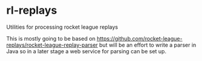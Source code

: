 # rl-replays
Utilities for processing rocket league replays

This is mostly going to be based on https://github.com/rocket-league-replays/rocket-league-replay-parser but will be an effort to write a parser in Java so in a later stage a web service for parsing can be set up.
